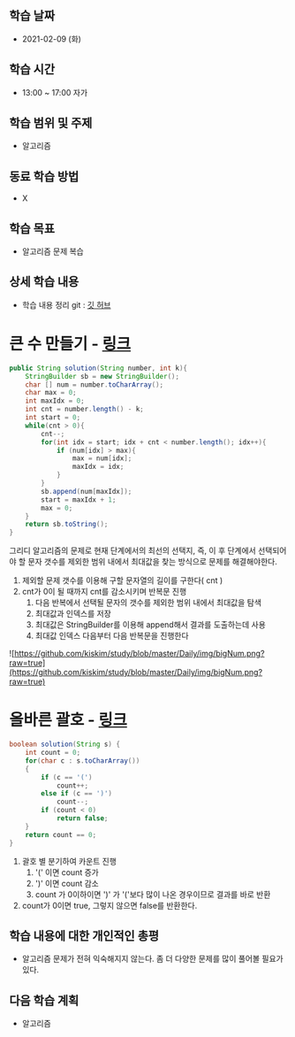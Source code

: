 학습 날짜
---
+ 2021-02-09 (화)

학습 시간
---
+ 13:00 ~ 17:00 자가

학습 범위 및 주제
---
+ 알고리즘

동료 학습 방법
---
+ X

학습 목표
---
+ 알고리즘 문제 복습

상세 학습 내용
---
+ 학습 내용 정리 git : [깃 허브](https://github.com/kiskim/study)   

# 큰 수 만들기 - [링크](https://programmers.co.kr/learn/courses/30/lessons/42883)

```java
public String solution(String number, int k){
	StringBuilder sb = new StringBuilder();
	char [] num = number.toCharArray();
	char max = 0;
	int maxIdx = 0;
	int cnt = number.length() - k;
	int start = 0;
	while(cnt > 0){
		cnt--;
		for(int idx = start; idx + cnt < number.length(); idx++){
			if (num[idx] > max){
				max = num[idx];
				maxIdx = idx;
			}
		}
		sb.append(num[maxIdx]);
		start = maxIdx + 1;
		max = 0;
	}
	return sb.toString();
}
```

그리디 알고리즘의 문제로 현재 단계에서의 최선의 선택지, 즉, 이 후 단계에서 선택되어야 할 문자 갯수를 제외한 범위 내에서 최대값을 찾는 방식으로 문제를 해결해야한다.

1. 제외할 문제 갯수를 이용해 구할 문자열의 길이를 구한다( cnt )
2. cnt가 0이 될 때까지 cnt를 감소시키며 반복문 진행
    1. 다음 반복에서 선택될 문자의 갯수를 제외한 범위 내에서 최대값을 탐색
    2. 최대값과 인덱스를 저장
    3. 최대값은 StringBuilder를 이용해 append해서 결과를 도출하는데 사용
    4. 최대값 인덱스 다음부터 다음 반복문을 진행한다

![https://github.com/kiskim/study/blob/master/Daily/img/bigNum.png?raw=true](https://github.com/kiskim/study/blob/master/Daily/img/bigNum.png?raw=true)

# 올바른 괄호 - [링크](https://programmers.co.kr/learn/courses/30/lessons/12909)

```java
boolean solution(String s) {
	int count = 0;
	for(char c : s.toCharArray())
	{
		if (c == '(')
			count++;
		else if (c == ')')
			count--;
		if (count < 0)
			return false;
	}
	return count == 0;
}
```

1. 괄호 별 분기하여 카운트 진행
    1. '(' 이면 count 증가
    2. ')' 이면 count 감소
    3. count 가 0이하이면 ')' 가 '('보다 많이 나온 경우이므로 결과를 바로 반환
2. count가 0이면 true, 그렇지 않으면 false를 반환한다.

학습 내용에 대한 개인적인 총평
---
+ 알고리즘 문제가 전혀 익숙해지지 않는다. 좀 더 다양한 문제를 많이 풀어볼 필요가 있다.

다음 학습 계획
---
+ 알고리즘